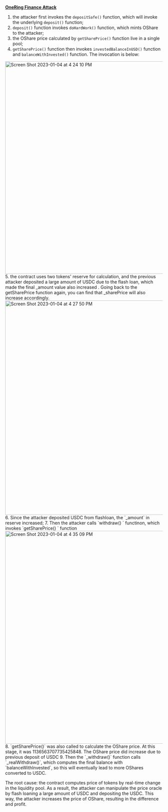 **[OneRing Finance Attack](https://inf.news/en/tech/0d2cb66f3336a97eea15380b3cae806c.html)**

1. the attacker first invokes the `depositSafe()` function, which will invoke the underlying `deposit()` function;
2. `deposit()` function invokes `doHardWork()` function, which mints OShare to the attacker;
3.  the OShare price calculated by `getSharePrice()` function live in a single pool; 
4.  `getSharePrice()` function then invokes `investedBalanceInUSD()` function and `balanceWithInvested()` function. The invocation is below: 
 <img width="677" alt="Screen Shot 2023-01-04 at 4 24 10 PM" src="https://user-images.githubusercontent.com/60257613/210652616-f73ba599-5cd2-4161-92e3-516750bf0aa3.png">
5.  the contract uses two tokens' reserve for calculation, and the previous attacker deposited a large amount of USDC due to the flash loan, which made the final _amount value also increased . Going back to the getSharePrice function again, you can find that _sharePrice will also increase accordingly.
<img width="683" alt="Screen Shot 2023-01-04 at 4 27 50 PM" src="https://user-images.githubusercontent.com/60257613/210653765-a38948a5-ea1d-4992-b89f-eedcc0261ddb.png">
6. Since the attacker deposited USDC from flashloan, the  `_amount` in reserve increased;
7. Then the attacker calls  `withdraw() ` functinon, which invokes  `getSharePrice() ` function

<img width="678" alt="Screen Shot 2023-01-04 at 4 35 09 PM" src="https://user-images.githubusercontent.com/60257613/210654313-ae958240-a59c-4b2f-8f52-e420ee384e6f.png">
8. `getSharePrice()` was also called to calculate the OShare price. At this stage, it was 1136563707735425848. The OShare price did increase due to previous deposit of USDC
9. Then the `_withdraw()` function calls `_realWithdraw()`, which computes the final balance with `balanceWithInvested`, so this will eventually lead to more OShares converted to USDC.

The root cause: the contract computes price of tokens by real-time change in the liquidity pool. As a result, the attacker can manipulate the 
price oracle by flash loaning a large amount of USDC  and depositing the USDC. This way, the attacker increases the price of OShare, resulting in the difference and profit.
